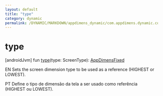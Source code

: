 ```yaml
---
layout: default
title: "type"
category: dynamic
permalink: /DYNAMIC/MARKDOWN/appdimens_dynamic/com.appdimens.dynamic.compose/-app-dimens-fixed/type.html
---
```


# type

[androidJvm]
fun [type](type.md)(type: ScreenType): [AppDimensFixed](index.md)

EN Sets the screen dimension type to be used as a reference (HIGHEST or LOWEST).

PT Define o tipo de dimensão da tela a ser usado como referência (HIGHEST ou LOWEST).